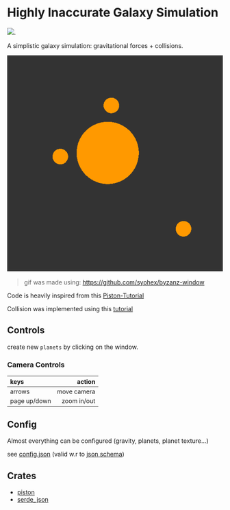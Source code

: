 # Highly Inaccurate Galaxy Simulation

[![](https://tokei.rs/b1/github/PicoJr/galaxy)](https://github.com/PicoJr/galaxy).

A simplistic galaxy simulation: gravitational forces + collisions.

![screencast.gif](res/screencast.gif)

> gif was made using: <https://github.com/syohex/byzanz-window>

Code is heavily inspired from this [Piston-Tutorial](https://github.com/PistonDevelopers/Piston-Tutorials/tree/master/sudoku)

Collision was implemented using this [tutorial](https://gamedevelopment.tutsplus.com/tutorials/how-to-create-a-custom-2d-physics-engine-the-basics-and-impulse-resolution--gamedev-6331)

## Controls

create new `planets` by clicking on the window.

### Camera Controls

| keys         | action      |
|:-------------|------------:|
| arrows       | move camera |
| page up/down | zoom in/out |

## Config

Almost everything can be configured (gravity, planets, planet texture...)

see [config.json](res/config.json) (valid w.r to [json schema](res/config.schema))

## Crates

* [piston](https://github.com/PistonDevelopers/piston)
* [serde_json](https://github.com/serde-rs/json)
